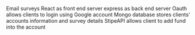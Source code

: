 Email surveys
React as front end server
express as back end server
Oauth allows clients to login using Google account
Mongo database stores clients' accounts information and survey details
StipeAPI allows client to add fund into the account
